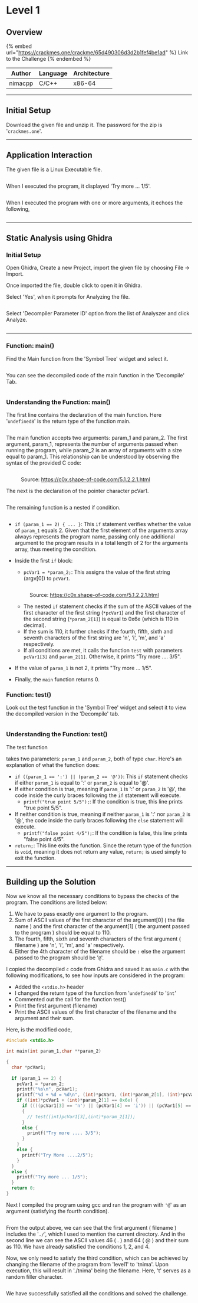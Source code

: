 # Level 1

## Overview

{% embed url="https://crackmes.one/crackme/65d490306d3d2b1fef4be1ad" %}
Link to the Challenge
{% endembed %}

| Author  | Language | Architecture |
| ------- | -------- | ------------ |
| nimacpp | C/C++    | x86-64       |

***

## Initial Setup

Download the given file and unzip it. The password for the zip is '`crackmes.one`'.

***

## Application Interaction

The given file is a Linux Executable file.

<figure><img src="../.gitbook/assets/image (1).png" alt=""><figcaption></figcaption></figure>

When I executed the program, it displayed 'Try more ... 1/5'.

<figure><img src="../.gitbook/assets/image.png" alt=""><figcaption></figcaption></figure>

When I executed the program with one or more arguments, it echoes the following,

<figure><img src="../.gitbook/assets/image (2).png" alt=""><figcaption></figcaption></figure>

***

## Static Analysis using Ghidra

### Initial Setup

Open Ghidra, Create a new Project, import the given file by choosing File -> Import.

Once imported the file, double click to open it in Ghidra.

Select 'Yes', when it prompts for Analyzing the file.

<figure><img src="../.gitbook/assets/image (3).png" alt=""><figcaption></figcaption></figure>

Select 'Decompiler Parameter ID' option from the list of Analyszer and click Analyze.

<figure><img src="../.gitbook/assets/image (4).png" alt=""><figcaption></figcaption></figure>

***

### Function: main()

Find the Main function from the 'Symbol Tree' widget and select it.

<figure><img src="../.gitbook/assets/image (5).png" alt=""><figcaption></figcaption></figure>

You can see the decompiled code of the main function in the 'Decompile' Tab.

<figure><img src="../.gitbook/assets/image (6).png" alt=""><figcaption></figcaption></figure>

### Understanding the Function: main()

The first line contains the declaration of the main function. Here '`undefined8`' is the return type of the function main.

<figure><img src="../.gitbook/assets/image (7).png" alt=""><figcaption></figcaption></figure>

The main function accepts two arguments: param\_1 and param\_2. The first argument, param\_1, represents the number of arguments passed when running the program, while param\_2 is an array of arguments with a size equal to param\_1. This relationship can be understood by observing the syntax of the provided C code:

<figure><img src="../.gitbook/assets/image (8).png" alt=""><figcaption><p>Source: <a href="https://c0x.shape-of-code.com/5.1.2.2.1.html">https://c0x.shape-of-code.com/5.1.2.2.1.html</a></p></figcaption></figure>

The next is the declaration of the pointer character pcVar1.

<figure><img src="../.gitbook/assets/image (9).png" alt=""><figcaption></figcaption></figure>

The remaining function is a nested if condition.

<figure><img src="../.gitbook/assets/image (10).png" alt=""><figcaption></figcaption></figure>

* `if (param_1 == 2) { ... }`: This `if` statement verifies whether the value of `param_1` equals 2. Given that the first element of the arguments array always represents the program name, passing only one additional argument to the program results in a total length of 2 for the arguments array, thus meeting the condition.
*   Inside the first `if` block:

    * `pcVar1 = *param_2;`: This assigns the value of the first string (argv\[0]) to `pcVar1`.

    <figure><img src="../.gitbook/assets/image (12).png" alt=""><figcaption><p>Source: <a href="https://c0x.shape-of-code.com/5.1.2.2.1.html">https://c0x.shape-of-code.com/5.1.2.2.1.html</a></p></figcaption></figure>

    * The nested `if` statement checks if the sum of the ASCII values of the first character of the first string (`*pcVar1`) and the first character of the second string (`*param_2[1]`) is equal to 0x6e (which is 110 in decimal).
    * If the sum is 110, it further checks if the fourth, fifth, sixth and seventh characters of the first string are 'n', 'i', 'm', and 'a' respectively.
    * If all conditions are met, it calls the function `test` with parameters `pcVar1[3]` and `param_2[1]`. Otherwise, it prints "Try more .... 3/5".
* If the value of `param_1` is not 2, it prints "Try more ... 1/5".
* Finally, the `main` function returns 0.

### Function: test()

Look out the test function in the 'Symbol Tree' widget and select it to view the decompiled version in the 'Decompile' tab.

<figure><img src="../.gitbook/assets/image (11).png" alt=""><figcaption></figcaption></figure>

### Understanding the Function: test()

The test function&#x20;

takes two parameters: `param_1` and `param_2`, both of type `char`. Here's an explanation of what the function does:

* `if ((param_1 == ':') || (param_2 == '@'))`: This `if` statement checks if either `param_1` is equal to ':' or `param_2` is equal to '@'.
* If either condition is true, meaning if `param_1` is ':' or `param_2` is '@', the code inside the curly braces following the `if` statement will execute.
  * `printf("true point 5/5");`: If the condition is true, this line prints "true point 5/5".
* If neither condition is true, meaning if neither `param_1` is ':' nor `param_2` is '@', the code inside the curly braces following the `else` statement will execute.
  * `printf("false point 4/5");`: If the condition is false, this line prints "false point 4/5".
* `return;`: This line exits the function. Since the return type of the function is `void`, meaning it does not return any value, `return;` is used simply to exit the function.

***

## Building up the Solution

Now we know all the necessary conditions to bypass the checks of the program. The conditions are listed below:

1. We have to pass exactly one argument to the program.
2. Sum of ASCII values of the first character of the argument\[0] ( the file name ) and the first character of the argument\[1] ( the argument passed to the program ) should be equal to 110.
3. The fourth, fifth, sixth and seventh characters of the first argument ( filename ) are 'n', 'i', 'm', and 'a' respectively.
4. Either the 4th character of the filename should be `:` else the argument passed to the program should be '`@`'.

I copied the decompiled `c` code from Ghidra and saved it as `main.c` with the following modifications, to see how inputs are considered in the program:

* Added the `<stdio.h>` header
* I changed the return type of the function from '`undefined8`' to '`int`'&#x20;
* Commented out the call for the function test()
* Print the first argument (filename)
* Print the ASCII values of the first character of the filename and the argument and their sum.

Here, is the modified code,

```c
#include <stdio.h>

int main(int param_1,char **param_2)

{
  char *pcVar1;
  
  if (param_1 == 2) {
    pcVar1 = *param_2;
    printf("%s\n", pcVar1);
    printf("%d + %d = %d\n", (int)*pcVar1, (int)*param_2[1], (int)*pcVar1 + (int)*param_2[1]);
    if ((int)*pcVar1 + (int)*param_2[1] == 0x6e) {
      if ((((pcVar1[3] == 'n') || (pcVar1[4] == 'i')) || (pcVar1[5] == 'm')) || (pcVar1[6] == 'a'))
      {
        // test((int)pcVar1[3],(int)*param_2[1]);
      }
      else {
        printf("Try more .... 3/5");
      }
    }
    else {
      printf("Try More ....2/5");
    }
  }
  else {
    printf("Try more ... 1/5");
  }
  return 0;
}
```

Next I compiled the program using gcc and ran the program with `'@`' as an argument (satisfying the fourth condition).

<figure><img src="../.gitbook/assets/image (13).png" alt=""><figcaption></figcaption></figure>

From the output above, we can see that the first argument ( filename ) includes the '`./`', which I used to mention the current directory. And in the second line we can see the ASCII values 46 ( . ) and 64 ( @ ) and their sum as 110. We have already satisfied the conditions 1, 2, and 4.&#x20;

Now, we only need to satisfy the third condition, which can be achieved by changing the filename of the program from 'level1' to 'tnima'. Upon execution, this will result in './tnima' being the filename. Here, 't' serves as a random filler character.

<figure><img src="../.gitbook/assets/image (14).png" alt=""><figcaption></figcaption></figure>

We have successfully satisfied all the conditions and solved the challenge.
